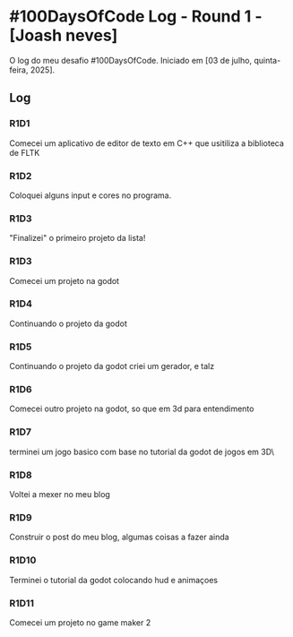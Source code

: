 # #100DaysOfCode Log - Round 1 - [Joash neves]

O log do meu desafio #100DaysOfCode. Iniciado em [03 de julho, quinta-feira, 2025].

## Log

### R1D1 

Comecei um aplicativo de editor de texto em C++ que usitiliza a biblioteca de FLTK

### R1D2

Coloquei alguns input e cores no programa.

### R1D3

"Finalizei" o primeiro projeto da lista!

### R1D3

Comecei um projeto na godot

### R1D4

Continuando o projeto da godot

### R1D5

Continuando o projeto da godot criei um gerador, e talz

### R1D6

Comecei outro projeto na godot, so que em 3d para entendimento

### R1D7

terminei um jogo basico com base no tutorial da godot de jogos em 3D\

### R1D8

Voltei a mexer no meu blog

### R1D9

Construir o post do meu blog, algumas coisas a fazer ainda

### R1D10

Terminei o tutorial da godot colocando hud e animaçoes

### R1D11

Comecei um projeto no game maker 2